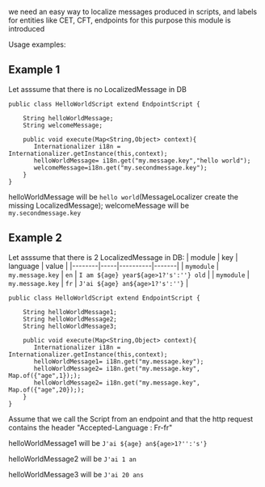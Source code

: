 we need an easy way to localize messages produced in scripts, and labels for entities like CET, CFT, endpoints for this purpose this module is introduced


Usage examples: 


## Example 1

Let asssume that there is no LocalizedMessage in DB
```
public class HelloWorldScript extend EndpointScript {

    String helloWorldMessage;
    String welcomeMessage;

    public void execute(Map<String,Object> context){
       Internationalizer i18n = Internationalizer.getInstance(this,context);
       helloWorldMessage= i18n.get("my.message.key","hello world");
       welcomeMessage=i18n.get("my.secondmessage.key");
    }
}
```

helloWorldMessage will be `hello world`(MessageLocalizer create the missing LocalizedMessage);
welcomeMessage will be `my.secondmessage.key`


## Example 2

Let asssume that there is 2 LocalizedMessage in DB:
| module | key | language | value |
|--------|-----|----------|-------|
| `mymodule` | `my.message.key` | `en` | `I am ${age} year${age>1?'s':''} old` |
| `mymodule` | `my.message.key` | `fr` | `J'ai ${age} an${age>1?'s':''}` |

```
public class HelloWorldScript extend EndpointScript {

    String helloWorldMessage1;
    String helloWorldMessage2;
    String helloWorldMessage3;

    public void execute(Map<String,Object> context){
       Internationalizer i18n = Internationalizer.getInstance(this,context);
       helloWorldMessage1= i18n.get("my.message.key");
       helloWorldMessage2= i18n.get("my.message.key", Map.of({"age",1}););
       helloWorldMessage2= i18n.get("my.message.key", Map.of({"age",20}););
    }
}
```

Assume that we call the Script from an endpoint and that the http request contains the header "Accepted-Language : Fr-fr"

helloWorldMessage1 will be `J'ai ${age} an${age>1?'':'s'}`

helloWorldMessage2 will be `J'ai 1 an`

helloWorldMessage3 will be `J'ai 20 ans`
